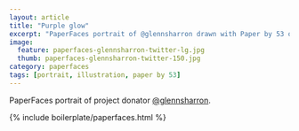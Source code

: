 ```yaml
---
layout: article
title: "Purple glow"
excerpt: "PaperFaces portrait of @glennsharron drawn with Paper by 53 on an iPad."
image: 
  feature: paperfaces-glennsharron-twitter-lg.jpg
  thumb: paperfaces-glennsharron-twitter-150.jpg
category: paperfaces
tags: [portrait, illustration, paper by 53]
---
```


PaperFaces portrait of project donator [@glennsharron](http://twitter.com/glennsharron).

{% include boilerplate/paperfaces.html %}